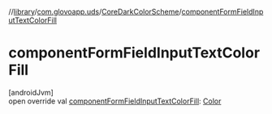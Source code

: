 //[library](../../../index.md)/[com.glovoapp.uds](../index.md)/[CoreDarkColorScheme](index.md)/[componentFormFieldInputTextColorFill](component-form-field-input-text-color-fill.md)

# componentFormFieldInputTextColorFill

[androidJvm]\
open override val [componentFormFieldInputTextColorFill](component-form-field-input-text-color-fill.md): [Color](https://developer.android.com/reference/kotlin/androidx/compose/ui/graphics/Color.html)
